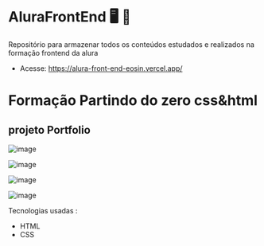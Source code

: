 # AluraFrontEnd 🖥️ 🎨
Repositório para armazenar todos os conteúdos estudados e realizados na formação frontend da alura

- Acesse: https://alura-front-end-eosin.vercel.app/

# Formação Partindo do zero css&html


<h2> projeto Portfolio </h2>

![image](https://github.com/LeonardoAndrad3/AluraFrontEnd/assets/78766172/0d524e35-28f8-44f5-8b50-72b76679cf71)

![image](https://github.com/LeonardoAndrad3/AluraFrontEnd/assets/78766172/9f0ad5e4-0aa4-4421-9359-3de8818750ed)

![image](https://github.com/LeonardoAndrad3/AluraFrontEnd/assets/78766172/9f7898a1-8b58-4815-85b8-60a31417c784)

![image](https://github.com/LeonardoAndrad3/AluraFrontEnd/assets/78766172/38052aba-8213-4f89-a123-0b18ee6285ff)

<p>Tecnologias usadas : </p>


- HTML
- CSS

##
